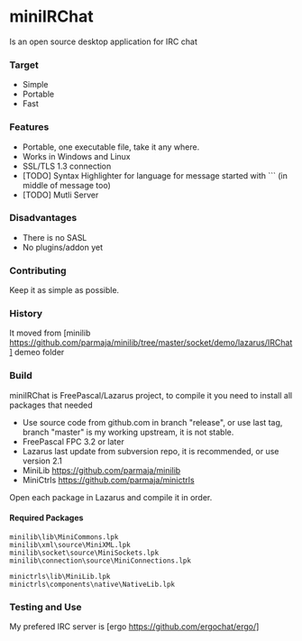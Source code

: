 # miniIRChat

Is an open source desktop application for IRC chat

### Target

 * Simple
 * Portable
 * Fast

### Features

 * Portable, one executable file, take it any where.
 * Works in Windows and Linux
 * SSL/TLS 1.3 connection
 * [TODO] Syntax Highlighter for language for message started with ``` (in middle of message too)
 * [TODO] Mutli Server

### Disadvantages

 * There is no SASL
 * No plugins/addon yet

### Contributing

Keep it as simple as possible.

### History

It moved from [minilib https://github.com/parmaja/minilib/tree/master/socket/demo/lazarus/IRChat] demeo folder

### Build

miniIRChat is FreePascal/Lazarus project, to compile it you need to install all packages that needed

 * Use source code from github.com in branch "release", or use last tag,  branch "master" is my working upstream, it is not stable.
 * FreePascal FPC 3.2 or later
 * Lazarus last update from subversion repo, it is recommended, or use version 2.1
 * MiniLib https://github.com/parmaja/minilib
 * MiniCtrls https://github.com/parmaja/minictrls

Open each package in Lazarus and compile it in order.

#### Required Packages

    minilib\lib\MiniCommons.lpk
    minilib\xml\source\MiniXML.lpk
    minilib\socket\source\MiniSockets.lpk
    minilib\connection\source\MiniConnections.lpk

    minictrls\lib\MiniLib.lpk
    minictrls\components\native\NativeLib.lpk

### Testing and Use

My prefered IRC server is [ergo https://github.com/ergochat/ergo/]
